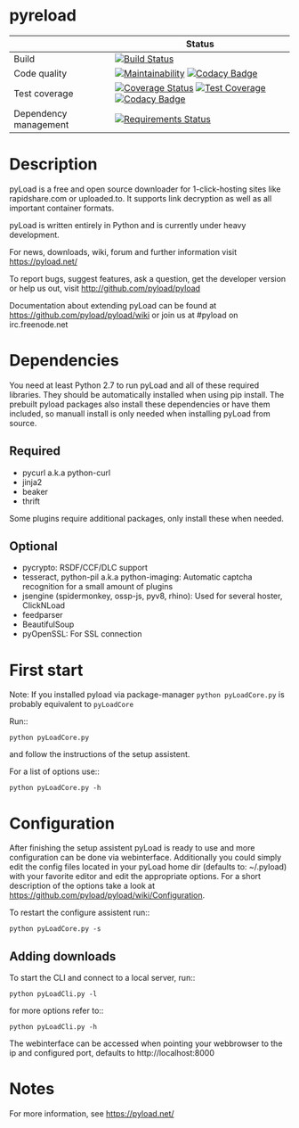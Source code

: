 # pyreload

|                       |     Status     |
| --------------------- | -------------- |
| Build                 | [![Build Status](https://travis-ci.org/pyreload/pyreload.svg?branch=master)](https://travis-ci.org/pyreload/pyreload) |
| Code quality          | [![Maintainability](https://api.codeclimate.com/v1/badges/dfcf925fdb8be0544c5e/maintainability)](https://codeclimate.com/github/pyreload/pyreload/maintainability) [![Codacy Badge](https://api.codacy.com/project/badge/Grade/f146f220efef4a0f84ee1aff0e1a224f)](https://www.codacy.com/app/adamantike/pyreload) |
| Test coverage         | [![Coverage Status](https://coveralls.io/repos/github/pyreload/pyreload/badge.svg?branch=master)](https://coveralls.io/github/pyreload/pyreload?branch=master) [![Test Coverage](https://api.codeclimate.com/v1/badges/dfcf925fdb8be0544c5e/test_coverage)](https://codeclimate.com/github/pyreload/pyreload/test_coverage) [![Codacy Badge](https://api.codacy.com/project/badge/Coverage/f146f220efef4a0f84ee1aff0e1a224f)](https://www.codacy.com/app/adamantike/pyreload) |
| Dependency management | [![Requirements Status](https://requires.io/github/pyreload/pyreload/requirements.svg?branch=master)](https://requires.io/github/pyreload/pyreload/requirements/?branch=master) |

Description
===========

pyLoad is a free and open source downloader for 1-click-hosting sites
like rapidshare.com or uploaded.to.
It supports link decryption as well as all important container formats.

pyLoad is written entirely in Python and is currently under heavy development.

For news, downloads, wiki, forum and further information visit https://pyload.net/

To report bugs, suggest features, ask a question, get the developer version
or help us out, visit http://github.com/pyload/pyload

Documentation about extending pyLoad can be found at https://github.com/pyload/pyload/wiki or join us at #pyload on irc.freenode.net

Dependencies
============

You need at least Python 2.7 to run pyLoad and all of these required libraries.
They should be automatically installed when using pip install.
The prebuilt pyload packages also install these dependencies or have them included, so manuall install
is only needed when installing pyLoad from source.

Required
--------

- pycurl a.k.a python-curl
- jinja2
- beaker
- thrift

Some plugins require additional packages, only install these when needed.

Optional
--------

- pycrypto: RSDF/CCF/DLC support
- tesseract, python-pil a.k.a python-imaging: Automatic captcha recognition for a small amount of plugins
- jsengine (spidermonkey, ossp-js, pyv8, rhino): Used for several hoster, ClickNLoad
- feedparser
- BeautifulSoup
- pyOpenSSL: For SSL connection

First start
===========

Note: If you installed pyload via package-manager `python pyLoadCore.py` is probably equivalent to `pyLoadCore`

Run::

    python pyLoadCore.py

and follow the instructions of the setup assistent.

For a list of options use::

    python pyLoadCore.py -h

Configuration
=============

After finishing the setup assistent pyLoad is ready to use and more configuration can be done via webinterface.
Additionally you could simply edit the config files located in your pyLoad home dir (defaults to: ~/.pyload)
with your favorite editor and edit the appropriate options. For a short description of
the options take a look at https://github.com/pyload/pyload/wiki/Configuration.

To restart the configure assistent run::

    python pyLoadCore.py -s

Adding downloads
----------------

To start the CLI and connect to a local server, run::

    python pyLoadCli.py -l

for more options refer to::

    python pyLoadCli.py -h

The webinterface can be accessed when pointing your webbrowser to the ip and configured port, defaults to http://localhost:8000

Notes
=====
For more information, see https://pyload.net/
